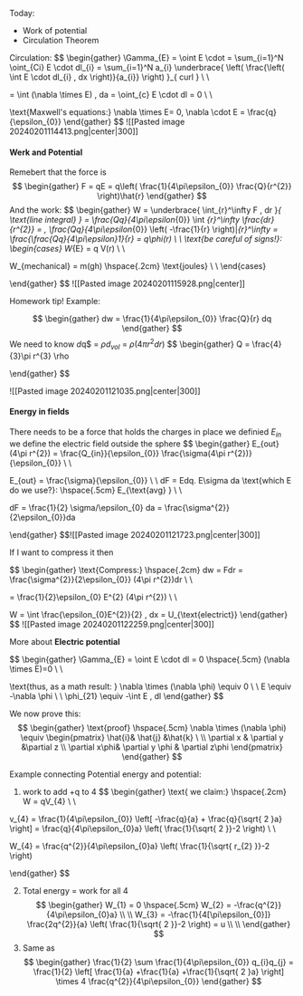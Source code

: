 Today: 
- Work of potential 
- Circulation Theorem 

Circulation: 
$$
\begin{gather}
\Gamma_{E} = \oint E \cdot  = \sum_{i=1}^N \oint_{Ci} E \cdot dl_{i}  = \sum_{i=1}^N a_{i} \underbrace{ \left( \frac{\left( \int E \cdot dl_{i} \, dx  \right)}{a_{i}} \right) }_{ curl } \\ \\ 

= \int (\nabla \times E) \, da = \oint_{c} E \cdot dl = 0  \\ \\ 

\text{Maxwell's equations:} \nabla \times E= 0, \nabla \cdot E = \frac{q}{\epsilon_{0}}
\end{gather}
$$
![[Pasted image 20240201114413.png|center|300]]

#### Werk and Potential 

Remebert that the force is 
$$
\begin{gather}
F = qE = q\left(  \frac{1}{4\pi\epsilon_{0}} \frac{Q}{r^{2}} \right)\hat{r}
\end{gather}
$$
And the work: 
$$
\begin{gather}
W = \underbrace{ \int_{r}^\infty F \, dr }_{ \text{line integral}  } = \frac{Qq}{4\pi\epsilon_{0}} \int _{r}^\infty \frac{dr}{r^{2}} =  \, \frac{Qq}{4\pi\epsilon_{0}}
\left( -\frac{1}{r} \right)|_{r}^\infty = \frac{\frac{Qq}{4\pi\epsilon}1}{r} = q\phi(r) \\ \\ 
\text{be careful of signs!}:
\begin{cases}
W_{E} = q V(r) \\ \\ 

W_{mechanical} = m(gh) \hspace{.2cm} \text{joules} \\ \\ 
\end{cases}



\end{gather}
$$
![[Pasted image 20240201115928.png|center]]



Homework tip! 
Example: 

$$
\begin{gather}
dw = \frac{1}{4\pi\epsilon_{0}} \frac{Q}{r} dq
\end{gather}
$$
We need to know $d$q$ = $\rho d_{vol}$ = $\rho(4\pi r^2dr)$ 
$$
\begin{gather}
Q = \frac{4}{3}\pi r^{3} \rho

\end{gather}
$$

![[Pasted image 20240201121035.png|center|300]]


#### Energy in fields 

There needs to be a force that holds the charges in place 
we definied $E_{in}$
 we define the electric field outside the sphere
 $$
\begin{gather}
E_{out}(4\pi r^{2}) = \frac{Q_{in}}{\epsilon_{0}} \frac{\sigma(4\pi r^{2})}{\epsilon_{0}} \\ \\ 

E_{out} = \frac{\sigma}{\epsilon_{0}} \\ \\ 
dF = Edq. E\sigma da
\text{which E do we use?}: \hspace{.5cm} E_{\text{avg} } \\ \\ 

dF = \frac{1}{2} \sigma/\epsilon_{0} da = \frac{\sigma^{2}}{2\epsilon_{0}}da

\end{gather}
$$![[Pasted image 20240201121723.png|center|300]]

If I want to compress it then 

$$
\begin{gather}
\text{Compress:} \hspace{.2cm} dw = Fdr = \frac{\sigma^{2}}{2\epsilon_{0}} (4\pi r^{2})dr \\ \\ 

= \frac{1}{2}\epsilon_{0} E^{2} (4\pi r^{2}) \\ \\ 

W = \int \frac{\epsilon_{0}E^{2}}{2} \, dx = U_{\text{electrict}} 
\end{gather}
$$
![[Pasted image 20240201122259.png|center|300]]




More about **Electric potential**

$$
\begin{gather}
\Gamma_{E} = \oint E \cdot dl = 0 \hspace{.5cm} (\nabla \times E)=0 \\ \\ 

\text{thus, as a math result: } \nabla \times (\nabla \phi) \equiv 0 \\ \\ 
E \equiv -\nabla \phi  \\ \\ 
\phi_{21} \equiv -\int E \, dl
\end{gather}
$$

We now prove this: 
$$
\begin{gather}
\text{proof} \hspace{.5cm} \nabla \times (\nabla \phi) \equiv  \begin{pmatrix}
\hat{i}& \hat{j} &\hat{k} \ \\
\partial x  & \partial y &\partial z \\
\partial x\phi& \partial y \phi & \partial z\phi
\end{pmatrix}
\end{gather}
$$

Example connecting Potential energy and potential:
1. work to add +q to 4
$$
\begin{gather}
\text{ we claim:} \hspace{.2cm} W = qV_{4} \\ \\ 

v_{4} = \frac{1}{4\pi\epsilon_{0}} \left[  -\frac{q}{a} + \frac{q}{\sqrt{ 2 }a} \right] = \frac{q}{4\pi\epsilon_{0}a} \left( \frac{1}{\sqrt{ 2 }}-2 \right) \\ \\ 

W_{4} = \frac{q^{2}}{4\pi\epsilon_{0}a} \left( \frac{1}{\sqrt{ r_{2} }}-2 \right)

\end{gather}
$$

2. Total energy = work for all 4
$$
\begin{gather}
W_{1} = 0 \hspace{.5cm} W_{2} = -\frac{q^{2}}{4\pi\epsilon_{0}a} \\ \\ 
W_{3} = -\frac{1}{4[\pi\epsilon_{0}]} \frac{2q^{2}}{a} \left( \frac{1}{\sqrt{ 2 }}-2 \right) = u \\ \\ 
\end{gather}
$$
3. Same as
$$
\begin{gather}
\frac{1}{2} \sum \frac{1}{4\pi\epsilon_{0}} q_{i}q_{j} = \frac{1}{2} \left[ \frac{1}{a} +\frac{1}{a} +\frac{1}{\sqrt{ 2 }a} \right] \times 4 \frac{q^{2}}{4\pi\epsilon_{0}}
\end{gather}
$$